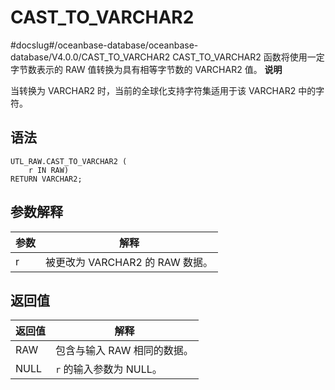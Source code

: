 CAST_TO_VARCHAR2 
=====================================
#docslug#/oceanbase-database/oceanbase-database/V4.0.0/CAST_TO_VARCHAR2
CAST_TO_VARCHAR2 函数将使用一定字节数表示的 RAW 值转换为具有相等字节数的 VARCHAR2 值。
**说明**



当转换为 VARCHAR2 时，当前的全球化支持字符集适用于该 VARCHAR2 中的字符。

语法 
-----------

```unknow
UTL_RAW.CAST_TO_VARCHAR2 (
    r IN RAW) 
RETURN VARCHAR2;
```



参数解释 
-------------



| **参数** |         **解释**          |
|--------|-------------------------|
| r      | 被更改为 VARCHAR2 的 RAW 数据。 |



返回值 
------------



| **返回值** |      **解释**      |
|---------|------------------|
| RAW     | 包含与输入 RAW 相同的数据。 |
| NULL    | `r` 的输入参数为 NULL。 |



